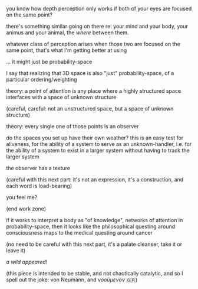 you know how depth perception only works if both of your eyes are focused on the same point?

there's something similar going on there re: your mind and your body, your animus and your animal, the *where* between them.

whatever class of perception arises when those two are focused on the same point, that's what I'm getting better at using

... it might just be probability-space

I say that realizing that 3D space is also "just" probability-space, of a particular ordering/weighting

theory: a point of attention is any place where a highly structured space interfaces with a space of unknown structure

(careful, careful: not an unstructured space, but a space of unknown structure)

theory: every single one of those points is an observer

do the spaces you set up have their own weather? this is an easy test for aliveness, for the ability of a system to serve as an unknown-handler, i.e. for the ability of a system to exist in a larger system without having to track the larger system

the observer has a texture

(careful with this next part: it's not an expression, it's a construction, and each word is load-bearing)

you feel me?

(end work zone)

if it works to interpret a body as "of knowledge", networks of attention in probability-space, then it looks like the philosophical questing around consciousness maps to the medical questing around cancer

(no need to be careful with this next part, it's a palate cleanser, take it or leave it)

*a wild <von Neumenon> appeared!*

(this piece is intended to be stable, and not chaotically catalytic, and so I spell out the joke: von Neumann, and *νοούμενoν* 🇬🇷)
